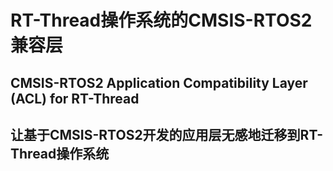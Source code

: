 # RT-Thread操作系统的CMSIS-RTOS2兼容层
## CMSIS-RTOS2 Application Compatibility Layer (ACL) for RT-Thread
## 让基于CMSIS-RTOS2开发的应用层无感地迁移到RT-Thread操作系统


